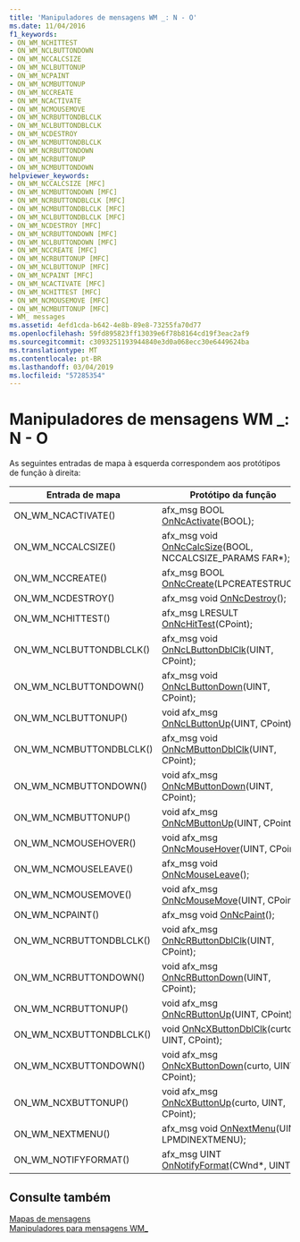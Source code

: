 ```yaml
---
title: 'Manipuladores de mensagens WM _: N - O'
ms.date: 11/04/2016
f1_keywords:
- ON_WM_NCHITTEST
- ON_WM_NCLBUTTONDOWN
- ON_WM_NCCALCSIZE
- ON_WM_NCLBUTTONUP
- ON_WM_NCPAINT
- ON_WM_NCMBUTTONUP
- ON_WM_NCCREATE
- ON_WM_NCACTIVATE
- ON_WM_NCMOUSEMOVE
- ON_WM_NCRBUTTONDBLCLK
- ON_WM_NCLBUTTONDBLCLK
- ON_WM_NCDESTROY
- ON_WM_NCMBUTTONDBLCLK
- ON_WM_NCRBUTTONDOWN
- ON_WM_NCRBUTTONUP
- ON_WM_NCMBUTTONDOWN
helpviewer_keywords:
- ON_WM_NCCALCSIZE [MFC]
- ON_WM_NCMBUTTONDOWN [MFC]
- ON_WM_NCRBUTTONDBLCLK [MFC]
- ON_WM_NCMBUTTONDBLCLK [MFC]
- ON_WM_NCLBUTTONDBLCLK [MFC]
- ON_WM_NCDESTROY [MFC]
- ON_WM_NCRBUTTONDOWN [MFC]
- ON_WM_NCLBUTTONDOWN [MFC]
- ON_WM_NCCREATE [MFC]
- ON_WM_NCRBUTTONUP [MFC]
- ON_WM_NCLBUTTONUP [MFC]
- ON_WM_NCPAINT [MFC]
- ON_WM_NCACTIVATE [MFC]
- ON_WM_NCHITTEST [MFC]
- ON_WM_NCMOUSEMOVE [MFC]
- ON_WM_NCMBUTTONUP [MFC]
- WM_ messages
ms.assetid: 4efd1cda-b642-4e8b-89e8-73255fa70d77
ms.openlocfilehash: 59fd895823ff13039e6f78b8164cd19f3eac2af9
ms.sourcegitcommit: c3093251193944840e3d0a068ecc30e6449624ba
ms.translationtype: MT
ms.contentlocale: pt-BR
ms.lasthandoff: 03/04/2019
ms.locfileid: "57285354"
---
```

# <a name="wm-message-handlers-n---o"></a>Manipuladores de mensagens WM _: N - O

As seguintes entradas de mapa à esquerda correspondem aos protótipos de função à direita:

|Entrada de mapa|Protótipo da função|
|---------------|------------------------|
|ON_WM_NCACTIVATE()|afx_msg BOOL [OnNcActivate](../../mfc/reference/cwnd-class.md#onncactivate)(BOOL);|
|ON_WM_NCCALCSIZE()|afx_msg void [OnNcCalcSize](../../mfc/reference/cwnd-class.md#onnccalcsize)(BOOL, NCCALCSIZE_PARAMS FAR*);|
|ON_WM_NCCREATE()|afx_msg BOOL [OnNcCreate](../../mfc/reference/cwnd-class.md#onnccreate)(LPCREATESTRUCT);|
|ON_WM_NCDESTROY()|afx_msg void [OnNcDestroy](../../mfc/reference/cwnd-class.md#onncdestroy)();|
|ON_WM_NCHITTEST()|afx_msg LRESULT [OnNcHitTest](../../mfc/reference/cwnd-class.md#onnchittest)(CPoint);|
|ON_WM_NCLBUTTONDBLCLK()|afx_msg void [OnNcLButtonDblClk](../../mfc/reference/cwnd-class.md#onnclbuttondblclk)(UINT, CPoint);|
|ON_WM_NCLBUTTONDOWN()|afx_msg void [OnNcLButtonDown](../../mfc/reference/cwnd-class.md#onnclbuttondown)(UINT, CPoint);|
|ON_WM_NCLBUTTONUP()|void afx_msg [OnNcLButtonUp](../../mfc/reference/cwnd-class.md#onnclbuttonup)(UINT, CPoint);|
|ON_WM_NCMBUTTONDBLCLK()|afx_msg void [OnNcMButtonDblClk](../../mfc/reference/cwnd-class.md#onncmbuttondblclk)(UINT, CPoint);|
|ON_WM_NCMBUTTONDOWN()|void afx_msg [OnNcMButtonDown](../../mfc/reference/cwnd-class.md#onncmbuttondown)(UINT, CPoint);|
|ON_WM_NCMBUTTONUP()|void afx_msg [OnNcMButtonUp](../../mfc/reference/cwnd-class.md#onncmbuttonup)(UINT, CPoint);|
|ON_WM_NCMOUSEHOVER()|void afx_msg [OnNcMouseHover](../../mfc/reference/cwnd-class.md#onncmousehover)(UINT, CPoint);|
|ON_WM_NCMOUSELEAVE()|afx_msg void [OnNcMouseLeave](../../mfc/reference/cwnd-class.md#onncmouseleave)();|
|ON_WM_NCMOUSEMOVE()|void afx_msg [OnNcMouseMove](../../mfc/reference/cwnd-class.md#onncmousemove)(UINT, CPoint);|
|ON_WM_NCPAINT()|afx_msg void [OnNcPaint](../../mfc/reference/cwnd-class.md#onncpaint)();|
|ON_WM_NCRBUTTONDBLCLK()|void afx_msg [OnNcRButtonDblClk](../../mfc/reference/cwnd-class.md#onncrbuttondblclk)(UINT, CPoint);|
|ON_WM_NCRBUTTONDOWN()|void afx_msg [OnNcRButtonDown](../../mfc/reference/cwnd-class.md#onncrbuttondown)(UINT, CPoint);|
|ON_WM_NCRBUTTONUP()|void afx_msg [OnNcRButtonUp](../../mfc/reference/cwnd-class.md#onncrbuttonup)(UINT, CPoint);|
|ON_WM_NCXBUTTONDBLCLK()|void [OnNcXButtonDblClk](../../mfc/reference/cwnd-class.md#onncxbuttondblclk)(curto, UINT, CPoint);|
|ON_WM_NCXBUTTONDOWN()|void afx_msg [OnNcXButtonDown](../../mfc/reference/cwnd-class.md#onncxbuttondown)(curto, UINT, CPoint);|
|ON_WM_NCXBUTTONUP()|void afx_msg [OnNcXButtonUp](../../mfc/reference/cwnd-class.md#onncxbuttonup)(curto, UINT, CPoint);|
|ON_WM_NEXTMENU()|afx_msg void [OnNextMenu](../../mfc/reference/cwnd-class.md#onnextmenu)(UINT, LPMDINEXTMENU);|
|ON_WM_NOTIFYFORMAT()|afx_msg UINT [OnNotifyFormat](../../mfc/reference/cwnd-class.md#onnotifyformat)(CWnd*, UINT);|

## <a name="see-also"></a>Consulte também

[Mapas de mensagens](../../mfc/reference/message-maps-mfc.md)<br/>
[Manipuladores para mensagens WM_](../../mfc/reference/handlers-for-wm-messages.md)
